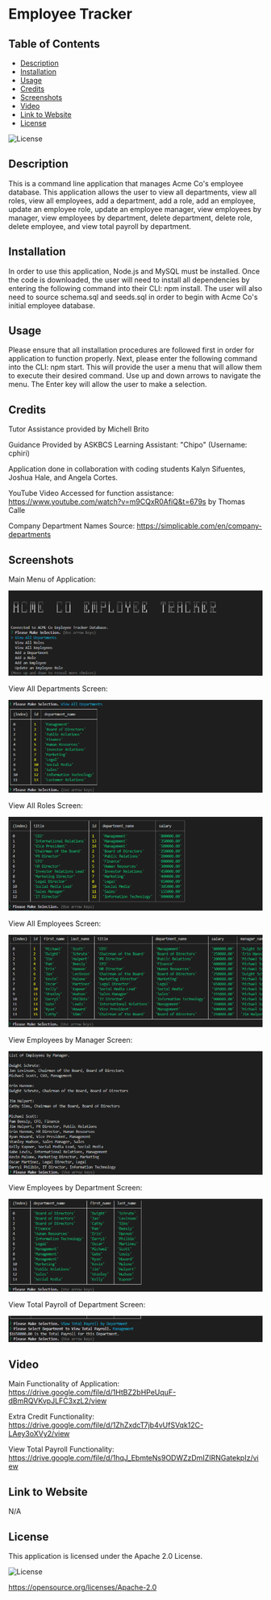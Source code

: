 # Employee Tracker

## Table of Contents

* [Description](#description)
* [Installation](#installation)
* [Usage](#usage)
* [Credits](#credits)
* [Screenshots](#screenshots)
* [Video](#video)
* [Link to Website](#link-to-website)
* [License](#license)

![License](https://img.shields.io/badge/License-Apache_2.0-blue.svg)

## Description

This is a command line application that manages Acme Co's employee database. This application allows the user to view all departments, view all roles, view all employees, add a department, add a role, add an employee, update an employee role, update an employee manager, view employees by manager, view employees by department, delete department, delete role, delete employee, and view total payroll by department. 

## Installation

In order to use this application, Node.js and MySQL must be installed. Once the code is downloaded, the user will need to install all dependencies by entering the following command into their CLI: npm install. The user will also need to source schema.sql and seeds.sql in order to begin with Acme Co's initial employee database.

## Usage

Please ensure that all installation procedures are followed first in order for application to function properly. Next, please enter the following command into the CLI: npm start. This will provide the user a menu that will allow them to execute their desired command. Use up and down arrows to navigate the menu. The Enter key will allow the user to make a selection.

## Credits

Tutor Assistance provided by Michell Brito

Guidance Provided by ASKBCS Learning Assistant: "Chipo" (Username: cphiri)

Application done in collaboration with coding students Kalyn Sifuentes, Joshua Hale, and Angela Cortes.

YouTube Video Accessed for function assistance: https://www.youtube.com/watch?v=m9CQxR0AfiQ&t=679s by Thomas Calle

Company Department Names Source: https://simplicable.com/en/company-departments

## Screenshots

Main Menu of Application:

![Alt Text](./assets/main-menu-screen.png)

View All Departments Screen:

![Alt Text](./assets/view-departments-screen.png)

View All Roles Screen:

![Alt Text](./assets/view-roles-screen.png)

View All Employees Screen:

![Alt Text](./assets/view-employees-screen.png)

View Employees by Manager Screen:

![Alt Text](./assets/view-employeesbymgr-screen.png)

View Employees by Department Screen:

![Alt Text](./assets/view-employees-bydept-screen.png)

View Total Payroll of Department Screen:

![Alt Text](./assets/view-totalpaybydept-screen.png)

## Video

Main Functionality of Application: https://drive.google.com/file/d/1HtBZ2bHPeUquF-dBmRQVKvpJLFC3xzL2/view

Extra Credit Functionality: https://drive.google.com/file/d/1ZhZxdcT7jb4vUfSVqk12C-LAey3oXVy2/view

View Total Payroll Functionality: https://drive.google.com/file/d/1hqJ_EbmteNs9ODWZzDmIZIRNGatekpIz/view

## Link to Website

N/A

## License

This application is licensed under the Apache 2.0 License.

![License](https://img.shields.io/badge/License-Apache_2.0-blue.svg)

https://opensource.org/licenses/Apache-2.0